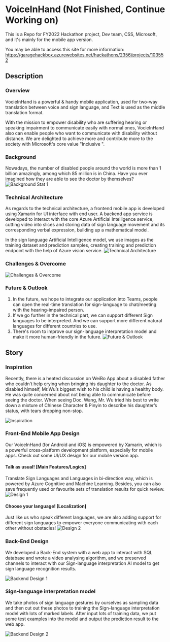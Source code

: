 # VoiceInHand (Not Finished, Continue Working on)

This is a Repo for FY2022 Hackathon project, Dev team, CSS, Microsoft, and it's mainly for the mobile app version.

You may be able to access this site for more information:
https://garagehackbox.azurewebsites.net/hackathons/2356/projects/103552

## Description
### Overview
VocieInHand is a powerful & handy mobile application, used for two-way translation between voice and sign language, and Text is used as the middle translation format. 

With the mission to empower disability who are suffering hearing or speaking impairment to communicate easily with normal ones, VocieInHand also can enable people who want to communicate with disability without distance. We are delighted to achieve more and contribute more to the society with Microsoft's core value "Inclusive ".

### Background
Nowadays, the number of disabled people around the world is more than 1 billion amazingly, among which 85 million is in China. Have you ever imagined how they are able to see the doctor by themselves? 
![Background Stat 1](https://github.com/CassieJie/VIHPics/blob/main/Screenshot%202021-10-19%20152804.png?raw=true)


### Technical Architecture

As regards to the technical architecture, a frontend mobile app is developed using Xamarin for UI interface with end user. A backend app service is developed to interact with the core Azure Artificial Intelligence service, cutting video into slices and storing data of sign language movement and its corresponding verbal expression, building up a mathematical model.

In the sign language Artificial Intelligence model, we use images as the training dataset and prediction samples, creating training and prediction endpoint with the help of Azure vision service.
![Technical Architecture](https://github.com/Zikun-Huang/VoiceInHandDev/blob/master/MediaResources/images4ppt/image.png?raw=true)

### Challenges & Overcome
![Challenges & Overcome](https://github.com/CassieJie/VIHPics/blob/main/challenge.png?raw=true)

### Future & Outlook
1. In the future, we hope to integrate our application into Teams, people can open the real-time translation for sign-language to chat/meeting with the hearing-impaired person.
2. If we go further in the technical part, we can support different Sign languages to be interpreted. And we can support more different natural languages for different countries to use.
3. There's room to improve our sign-language interpretation model and make it more human-friendly in the future. 
![Future & Outlook](https://github.com/CassieJie/VIHPics/blob/main/future-1.png?raw=true)

## Story
### Inspiration
Recently, there is a heated discussion on WeiBo App about a disabled father who couldn’t help crying when bringing his daughter to the doctor.  As disabled himself, Mr.Wu’s biggest wish to his child is having a healthy body. He was quite concerned about not being able to communicate before seeing the doctor. When seeing Doc. Wang, Mr. Wu tried his best to write down a mixture of Chinese Character & Pinyin to describe his daughter’s status, with tears dropping non-stop.

![Inspiration](https://github.com/CassieJie/VIHPics/blob/main/story.png?raw=true)

### Front-End Mobile App Design 
Our VoiceInHand (for Android and iOS) is empowered by Xamarin, which is a powerful cross-platform development platform, especially for mobile apps. 
Check out some UI/UX design for our mobile version app. 

#### Talk as usual! [Main Features/Logics]
Translate Sign Languages and Languages in bi-direction way, which is powered by Azure Cognitive and Machine Learning. Besides, you can also save frequently used or favourite sets of translation results for quick review.  
![Design 1](https://github.com/CassieJie/VIHPics/blob/main/UI%20portable.png?raw=true)

#### Choose your language! [Localization] 
Just like us who speak different languages, we are also adding support for different sign languages to empower everyone communicating with each other without obstacles! 
![Design 2](https://github.com/CassieJie/VIHPics/blob/main/555.png?raw=true)

### Back-End Design
We developed a Back-End system with a web app to interact with SQL database and wrote a video analysing algorithm, and we preserved channels to interact with our Sign-language interpretation AI model to get sign language recognition results.

![Backend Design 1](https://github.com/CassieJie/VIHPics/blob/main/Back-end.png?raw=true)

### Sign-language interpretation model
We take photos of sign language gestures by ourselves as sampling data and then cut out these photos to training the Sign-language interpretation model with lots of marked labels. After input lots of training data, we put some test examples into the model and output the prediction result to the web app.

![Backend Design 2](https://github.com/CassieJie/VIHPics/blob/main/Model-3.png?raw=true)
